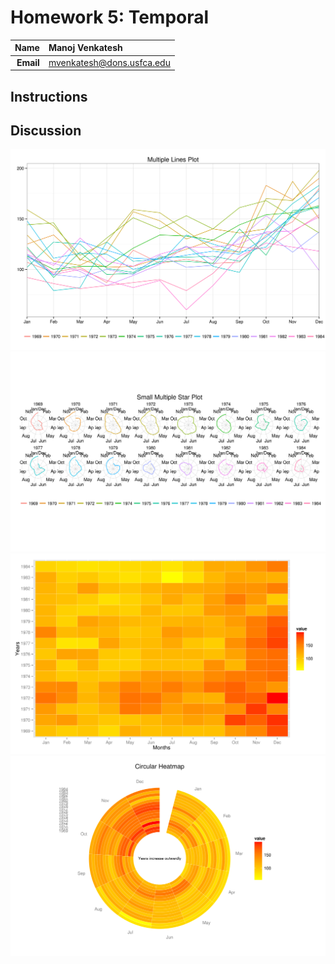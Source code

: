 Homework 5: Temporal
==============================

| **Name**  | Manoj Venkatesh |
|----------:|:-------------|
| **Email** | mvenkatesh@dons.usfca.edu |

## Instructions ##

## Discussion ##
![image](plot1.png)
![image](plot2.png)
![image](plot3.png)
![image](plot4.png)